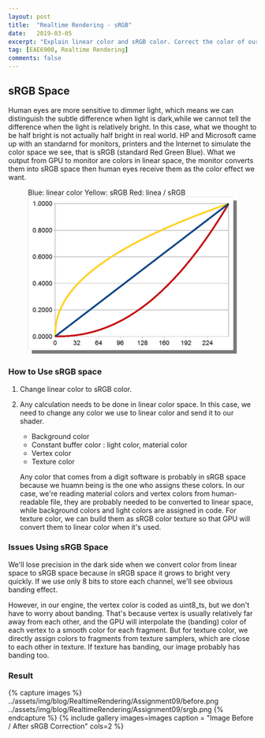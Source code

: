 ```yaml
---
layout: post
title:  "Realtime Rendering - sRGB"
date:   2019-03-05
excerpt: "Explain linear color and sRGB color. Correct the color of our previous images"
tag: [EAE6900, Realtime Rendering]
comments: false
---
```


## sRGB Space
Human eyes are more sensitive to dimmer light, which means we can distinguish the subtle difference when light is dark,while we cannot tell the difference when the light is relatively bright. In this case, what we thought to be half bright is not actually half bright in real world. HP and Microsoft came up with an standarnd for monitors, printers and the Internet to simulate the color space we see, that is sRGB (standard Red Green Blue). What we output from GPU to monitor are colors in linear space, the monitor converts them into sRGB space then human eyes receive them as the color effect we want.

<figure>
    Blue: linear color  Yellow: sRGB    Red: linea / sRGB
	<a href="    ../assets/img/blog/RealtimeRendering/Assignment09/1.png"><img src="    ../assets/img/blog/RealtimeRendering/Assignment09/1.png"></a>
</figure>

### How to Use sRGB space
1. Change linear color to sRGB color. 
2. Any calculation needs to be done in linear color space. In this case, we need to change any color we use to linear color and send it to our shader.
    * Background color
    * Constant buffer color : light color, material color
    * Vertex color
    * Texture color 
    
    Any color that comes from a digit software is probably in sRGB space because we huamn being is the one who assigns these colors. In our case, we're reading material colors and vertex colors from human-readable file, they are probably needed to be converted to linear space, while background colors and light colors are assigned in code.
    For texture color, we can build them as sRGB color texture so that GPU will convert them to linear color when it's used.

### Issues Using sRGB Space
We'll lose precision in the dark side when we convert color from linear space to sRGB space because in sRGB space it grows to bright very quickly. If we use only 8 bits to store each channel, we'll see obvious banding effect.

However, in our engine, the vertex color is coded as uint8_ts, but we don't have to worry about banding. That's because vertex is usually relatively far away from each other, and the GPU will interpolate the (banding) color of each vertex to a smooth color for each fragment. But for texture color, we directly assign colors to fragments from texture samplers, which are close to each other in texture. If texture has banding, our image probably has banding too.

### Result

{% capture images %}
    ../assets/img/blog/RealtimeRendering/Assignment09/before.png
    ../assets/img/blog/RealtimeRendering/Assignment09/srgb.png
{% endcapture %}
{% include gallery images=images caption = "Image Before / After sRGB Correction" cols=2 %}


    

    